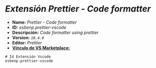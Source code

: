 <!-- Autor: Daniel Benjamin Perez Morales -->
<!-- GitHub: https://github.com/DanielPerezMoralesDev13 -->
<!-- Correo electrónico: danielperezdev@proton.me -->

# ***Extensión Prettier - Code formatter***

- **Name:** *Prettier - Code formatter*
- **ID:** *esbenp.prettier-vscode*
- **Descripción:** *Code formatter using prettier*
- **Version:** *`10.4.0`*
- **Editor:** *Prettier*
- **[Vínculo de VS Marketplace:](https://marketplace.visualstudio.com/items?itemName=esbenp.prettier-vscode "https://marketplace.visualstudio.com/items?itemName=esbenp.prettier-vscode")**

```text
# Id Extensión Vscode
esbenp.prettier-vscode
```
